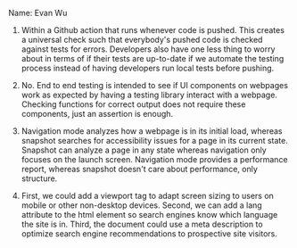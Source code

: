 Name: Evan Wu

1. Within a Github action that runs whenever code is pushed. This creates a universal check such that everybody's pushed code is checked against tests for errors. Developers also have one less thing to worry about in terms of if their tests are up-to-date if we automate the testing process instead of having developers run local tests before pushing.

2. No. End to end testing is intended to see if UI components on webpages work as expected by having a testing library interact with a webpage. Checking functions for correct output does not require these components, just an assertion is enough.

3. Navigation mode analyzes how a webpage is in its initial load, whereas snapshot searches for accessibility issues for a page in its current state. Snapshot can analyze a page in any state whereas navigation only focuses on the launch screen. Navigation mode provides a performance report, whereas snapshot doesn't care about performance, only structure.

4. First, we could add a viewport tag to adapt screen sizing to users on mobile or other non-desktop devices. Second, we can add a lang attribute to the html element so search engines know which language the site is in. Third, the document could use a meta description to optimize search engine recommendations to prospective site visitors.


